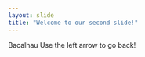 ```yaml
---
layout: slide
title: "Welcome to our second slide!"
---
```

Bacalhau
Use the left arrow to go back!
